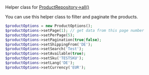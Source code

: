 Helper class for [ProductRepository->all()][ProductRepository]

You can use this helper class to filter and paginate the products.

```php
$productOptions = new ProductOptions();
$productOptions->setPage(1); // get data from this page number
$productOptions->setPerPage(5);
$productOptions->setPagination(true|false);
$productOptions->setShippingFrom('DE');
$productOptions->setSearch('Test');
$productOptions->setAvailable(true);
$productOptions->setSku('TESTSKU');
$productOptions->setLang('DE');
$productOptions->setCurrency('EUR');
```

[ProductRepository]: ../Repositories/ProductRepository.md
